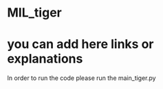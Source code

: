# MIL_tiger
# you can add here links or explanations 

In order to run the code please run the main_tiger.py
